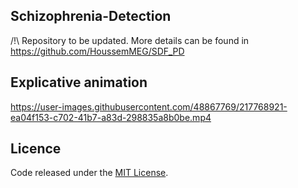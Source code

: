 ## Schizophrenia-Detection
/!\ Repository to be updated.
More details can be found in https://github.com/HoussemMEG/SDF_PD

## Explicative animation

https://user-images.githubusercontent.com/48867769/217768921-ea04f153-c702-41b7-a83d-298835a8b0be.mp4

## Licence 
Code released under the [MIT License](https://github.com/HoussemMEG/Schizophrenia-Detection/blob/main/LICENSE).
